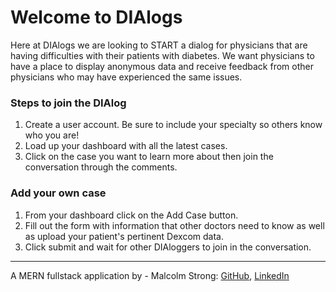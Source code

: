 # Welcome to DIAlogs

Here at DIAlogs we are looking to START a dialog for physicians that are having difficulties with their patients with diabetes. We want physicians to have a place to display anonymous data and receive feedback from other physicians who may have experienced the same issues.

### Steps to join the DIAlog
1. Create a user account. Be sure to include your specialty so others know who you are!
2. Load up your dashboard with all the latest cases.
3. Click on the case you want to learn more about then join the conversation through the comments.

### Add your own case
1. From your dashboard click on the Add Case button. 
2. Fill out the form with information that other doctors need to know as well as upload your patient's pertinent Dexcom data.
3. Click submit and wait for other DIAloggers to join in the conversation.

---

A MERN fullstack application by 
	- Malcolm Strong: [GitHub](https://github.com/Marshall49), [LinkedIn](https://www.linkedin.com/in/malcolm-strong-78088a105/)
